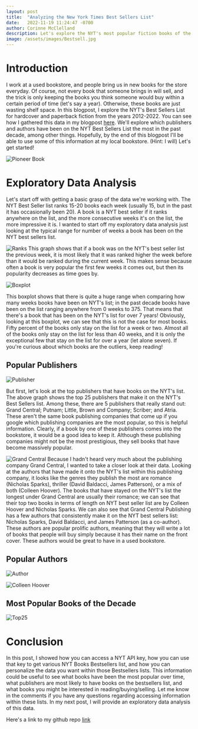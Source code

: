 ```yaml
---
layout: post
title:  "Analyzing the New York Times Best Sellers List"
date:   2022-11-19 11:24:47 -0700
author: Corinne McClelland
description: Let's explore the NYT's most popular fiction books of the past decade together!
image: /assets/images/Bestsell.jpg
---
```


# Introduction
I work at a used bookstore, and people bring us in new books for the store everyday. Of course, not every book that someone brings in will sell, and the trick is only keeping the books you think someone would buy within a certain period of time (let's say a year). Otherwise, these books are just wasting shelf space. In this blogpost, I explore the NYT's Best Sellers List for hardcover and paperback fiction from the years 2012-2022. You can see how I gathered this data in my blogpost [here](https://mcorinne.github.io/stat386-projects/2022/10/21/bestseller.html). We'll explore which publishers and authors have been on the NYT Best Sellers List the most in the past decade, among other things. Hopefully, by the end of this blogpost I'll be able to use some of this information at my local bookstore. (Hint: I will) Let's get started!

![Pioneer Book](https://raw.githubusercontent.com/mcorinne/stat386-projects/main/assets/images/pioneerbook.jpeg)


# Exploratory Data Analysis
Let's start off with getting a basic grasp of the data we're working with. The NYT Best Seller list ranks 15-20 books each week (usually 15, but in the past it has occasionally been 20). A book is a NYT best seller if it ranks anywhere on the list, and the more consecutive weeks it's on the list, the more impressive it is. I wanted to start off my exploratory data analysis just looking at the typical range for number of weeks a book has been on the NYT best sellers list.

![Ranks](https://raw.githubusercontent.com/mcorinne/stat386-projects/main/assets/images/RanksDiff.png)
This graph shows that if a book was on the NYT's best seller list the previous week, it is most likely that it was ranked higher the week before than it would be ranked during the current week. This makes sense because often a book is very popular the first few weeks it comes out, but then its popularity decreases as time goes by.

![Boxplot](https://raw.githubusercontent.com/mcorinne/stat386-projects/main/assets/images/Boxplot.png)

This boxplot shows that there is quite a huge range when comparing how many weeks books have been on NYT's list; in the past decade books have been on the list ranging anywhere from 0 weeks to 375. That means that there's a book that has been on the NYT's list for over 7 years! Obviously, looking at this boxplot, we can see that this is not the case for most books. Fifty percent of the books only stay on the list for a week or two. Almost all of the books only stay on the list for less than 40 weeks, and it is only the exceptional few that stay on the list for over a year (let alone seven). If you're curious about which books are the outliers, keep reading!



## Popular Publishers
![Publisher](https://raw.githubusercontent.com/mcorinne/stat386-projects/main/assets/images/Publisher.png)

But first, let's look at the top publishers that have books on the NYT's list. The above graph shows the top 25 publishers that make it on the NYT's Best Sellers list. Among these, there are 5 publishers that really stand out: Grand Central; Putnam; Little, Brown and Company; Scriber; and Atria. These aren't the same book publishing companies that come up if you google which publishing companies are the most popular, so this is helpful information. Clearly, if a book by one of these publishers comes into the bookstore, it would be a good idea to keep it. Although these publishing companies might not be the most prestigious, they sell books that have become massively popular.

![Grand Central](https://raw.githubusercontent.com/mcorinne/stat386-projects/main/assets/images/GrandCentral.png)
Because I hadn't heard very much about the publishing company Grand Central, I wanted to take a closer look at their data. Looking at the authors that have made it onto the NYT's list within this publishing company, it looks like the genres they publish the most are romance (Nicholas Sparks), thriller (David Baldacci, James Patterson), or a mix of both (Colleen Hoover). The books that have stayed on the NYT's list the longest under Grand Central are usually their romance; we can see that their top two books in terms of length on NYT best seller list are by Colleen Hoover and Nicholas Sparks. We can also see that Grand Central Publishing has a few authors that consistently make it on the NYT best sellers list: Nicholas Sparks, David Baldacci, and James Patterson (as a co-author). These authors are popular prolific authors, meaning that they will write a lot of books that people will buy simply because it has their name on the front cover. These authors would be great to have in a used bookstore.  

## Popular Authors
![Author](https://raw.githubusercontent.com/mcorinne/stat386-projects/main/assets/images/Author.png)

![Colleen Hoover](https://raw.githubusercontent.com/mcorinne/stat386-projects/main/assets/images/ColleenHoover.png)

## Most Popular Books of the Decade
![Top25](https://raw.githubusercontent.com/mcorinne/stat386-projects/main/assets/images/Top25Titles.png)




# Conclusion
In this post, I showed how you can access a NYT API key, how you can use that key to get various NYT Books Bestsellers list, and how you can personalize the data you want within those Bestsellers lists. This information could be useful to see what books have been the most popular over time, what publishers are most likely to have books on the bestsellers list, and what books you might be interested in reading/buying/selling. Let me know in the comments if you have any questions regarding accessing information within these lists. In my next post, I will provide an exploratory data analysis of this data.

Here's a link to my github repo [link](https://github.com/mcorinne/NYTBestsellers.git)
